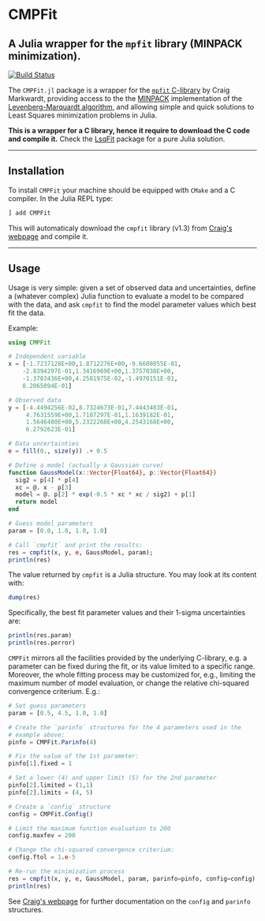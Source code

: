 # CMPFit
## A Julia wrapper for the `mpfit` library (MINPACK minimization).

[![Build Status](https://travis-ci.org/gcalderone/CMPFit.jl.svg?branch=master)](https://travis-ci.org/gcalderone/CMPFit.jl)

The `CMPFit.jl` package is a wrapper for the [`mpfit` C-library](https://www.physics.wisc.edu/~craigm/idl/cmpfit.html) by Craig Markwardt, providing access to the the [MINPACK](http://www.netlib.org/minpack/) implementation of the
[Levenberg-Marquardt algorithm](https://en.wikipedia.org/wiki/Levenberg%E2%80%93Marquardt_algorithm), and allowing simple and quick solutions to Least Squares minimization problems in Julia.

**This is a wrapper for a C library, hence it require to download the C code and compile it.**
Check the [LsqFit](https://github.com/JuliaNLSolvers/LsqFit.jl) package for a pure Julia solution.

-------

## Installation

To install `CMPFit` your machine should be equipped with `CMake` and a C compiler.  In the Julia REPL type:

``` julia
] add CMPFit
```
This will automaticaly download the `cmpfit` library (v1.3) from [Craig's webpage](https://www.physics.wisc.edu/~craigm/idl/cmpfit.html) and compile it.


-------

## Usage

Usage is very simple: given a set of observed data and uncertainties, define a (whatever complex) Julia function to evaluate a model to be compared with the data, and ask `cmpfit` to find the model parameter values which best fit the data.

Example:

``` julia
using CMPFit

# Independent variable
x = [-1.7237128E+00,1.8712276E+00,-9.6608055E-01,
    -2.8394297E-01,1.3416969E+00,1.3757038E+00,
    -1.3703436E+00,4.2581975E-02,-1.4970151E-01,
    8.2065094E-01]

# Observed data
y = [-4.4494256E-02,8.7324673E-01,7.4443483E-01,
     4.7631559E+00,1.7187297E-01,1.1639182E-01,
     1.5646480E+00,5.2322268E+00,4.2543168E+00,
     6.2792623E-01]

# Data uncertainties
e = fill(0., size(y)) .+ 0.5

# Define a model (actually a Gaussian curve)
function GaussModel(x::Vector{Float64}, p::Vector{Float64})
  sig2 = p[4] * p[4]
  xc = @. x - p[3]
  model = @. p[2] * exp(-0.5 * xc * xc / sig2) + p[1]
  return model
end

# Guess model parameters
param = [0.0, 1.0, 1.0, 1.0]

# Call `cmpfit` and print the results:
res = cmpfit(x, y, e, GaussModel, param);
println(res)
```

The value returned by `cmpfit` is a Julia structure.  You may look at its content with:
``` julia
dump(res)
```

Specifically, the best fit parameter values and their 1-sigma uncertainties are:
``` Julia
println(res.param)
println(res.perror)
```

`CMPFit` mirrors all the facilities provided by the underlying C-library, e.g. a parameter can be fixed during the fit, or its value limited to a specific range. Moreover, the whole fitting process may be customized for, e.g., limiting the maximum number of model evaluation, or change the relative chi-squared convergence criterium. E.g.:
``` Julia
# Set guess parameters
param = [0.5, 4.5, 1.0, 1.0]

# Create the `parinfo` structures for the 4 parameters used in the 
# example above:
pinfo = CMPFit.Parinfo(4)

# Fix the value of the 1st parameter:
pinfo[1].fixed = 1

# Set a lower (4) and upper limit (5) for the 2nd parameter
pinfo[2].limited = (1,1)
pinfo[2].limits = (4, 5)

# Create a `config` structure
config = CMPFit.Config()

# Limit the maximum function evaluation to 200
config.maxfev = 200

# Change the chi-squared convergence criterium:
config.ftol = 1.e-5

# Re-run the minimization process
res = cmpfit(x, y, e, GaussModel, param, parinfo=pinfo, config=config);
println(res)
```

See [Craig's webpage](https://www.physics.wisc.edu/~craigm/idl/cmpfit.html) for further documentation on the `config` and `parinfo` structures.

